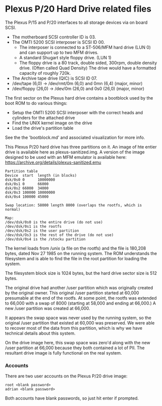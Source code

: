# Plexus P/20 Hard Drive related files

The Plexus P/15 and P/20 interfaces to all storage devices via on board SCSI.

- The motherboard SCSI controller ID is 03.
- The OMTI 5200 SCSI interposer is SCSI ID 00.
  - The interposer is connected to a ST-506/MFM hard drive (LUN 0) and can support up to two MFM drives.
  - A standard Shugart style floppy drive. (LUN 1)
  - The floppy drive is a 80 track, double sided, 300rpm, double density drive. (Often called Quad Density) The drive would have a formatted capacity of roughly 720k.
- The Archive tape drive (QIC) is SCSI ID 07.
- /dev/tape (6,0) -> /dev/rmt/0m (6,0) and 0mn (6,4) (major, minor)
- /dev/floppy (26,0) -> /dev/0m (26,0) and 0s0 (26,0) (major, minor)

The first sector on the Plexus hard drive contains a bootblock used by the boot ROM to do various things:
- Setup the OMTI 5200 SCSI interposer with the correct heads and cylinders for the attached drive
- Find the UNIX kernel image on the drive
- Load the drive's partition table

See the the 'bootblock.md' and associated visualization for more info.

This Plexus P/20 hard drive has three partitions on it. An image of hte entier drive is available here as plexus-sanitized.img. A version of the image designed to be used with an MFM emulator is available here: https://archive.org/details/plexus-sanitized.emu

```
Partition table
Device  start  length (in blocks)
dsk/0s0 0      10000000
dsk/0s1 0      66000
dsk/0s2 66000  34000
dsk/0s3 100000 10000000
dsk/0s4 100000 45000

Swap location: 58000 length 8000 (overlaps the rootfs, which is normal)

Map:
/dev/dsk/0s0 is the entire drive (do not use)
/dev/dsk/0s1 is the rootfs
/dev/dsk/0s2 is the user partition
/dev/dsk/Os3 is the rest of the drive (do not use)
/dev/dsk/0s4 is the /stocku partition
```
The kernel loads from /unix (a file on the rootfs) and the file is 180,208 bytes, dated Nov 27  1985 on the running system. The ROM understands the filesystem and is able to find the file in the root partition for loading the system.

The filesystem block size is 1024 bytes, but the hard drive sector size is 512 bytes.

The original drive had another /user partition which was originally created by the original owner. This original /user partition started at 60,000 presumable at the end of the rootfs. At some point, the rootfs was extended to 66,000 with a swap of 8000 (starting at 58,000 and ending at 66,000.) A new /user partition was created at 66,000. 

It appears the swap space was never used by the running system, so the original /user partition that existed at 60,000 was preserved. We were able to recover most of the data from this partition, which is why we have technical details about this system. 

On the drive image here, this swap space was zero'd along with the new /user partition at 66,000 because they both contained a lot of PII. The resultant drive image is fully functional on the real system.

### Accounts

There are two user accounts on the Plexus P/20 drive image:
```
root <blank password>
adrian <blank password>
```
Both accounts have blank passwords, so just hit enter if prompted. 
